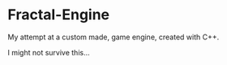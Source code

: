 # Fractal-Engine
My attempt at a custom made, game engine, created with C++. 

I might not survive this...
